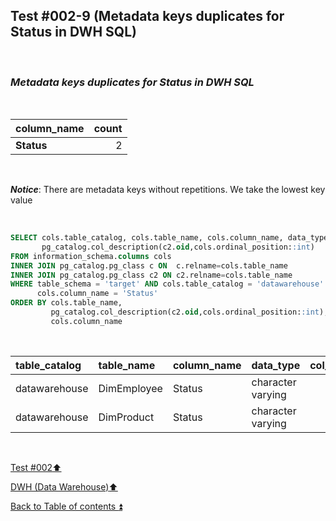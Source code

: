 ## Test #002-9 (Metadata keys duplicates for Status in DWH SQL)  

<p><br></p>

### **_Metadata keys duplicates for Status in DWH SQL_**  

<p><br></p>

| column_name          | count |
| :------------------- | ----: |
| **Status**           | 2     |

<p><br></p>

**_Notice_**: There are metadata keys without repetitions. We take the lowest key value  

<p><br></p>

````SQL
SELECT cols.table_catalog, cols.table_name, cols.column_name, data_type,
       pg_catalog.col_description(c2.oid,cols.ordinal_position::int)
FROM information_schema.columns cols
INNER JOIN pg_catalog.pg_class c ON  c.relname=cols.table_name
INNER JOIN pg_catalog.pg_class c2 ON c2.relname=cols.table_name
WHERE table_schema = 'target' AND cols.table_catalog = 'datawarehouse' AND cols.table_name<> 'Metadata' AND
      cols.column_name = 'Status'
ORDER BY cols.table_name,
   		 pg_catalog.col_description(c2.oid,cols.ordinal_position::int),
		 cols.column_name
````

<p><br></p>

| table_catalog | table_name  | column_name | data_type         | col_description | updated |
| :------------ | :---------- | :---------- | :---------------- | :-------------: | :-----: |
| datawarehouse | DimEmployee | Status      | character varying | **m058**        | **m058**|
| datawarehouse | DimProduct  | Status      | character varying | m106            | **m058**|

<p><br></p>

[Test #002:arrow_up:](t002.md)  

[DWH (Data Warehouse):arrow_up:](../dwh.md)  

[Back to Table of contents :arrow_double_up:](../../README.md)   